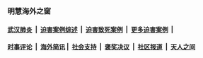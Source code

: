 
### 明慧海外之窗

####  [武汉肺炎](indexes/365.md?t=05210400) &nbsp;|&nbsp;  [迫害案例综述](indexes/328.md?t=05210400) &nbsp;|&nbsp; [迫害致死案例](indexes/277.md?t=05210400)  &nbsp;|&nbsp; [更多迫害案例](indexes/81.md?t=05210400)  &nbsp;|&nbsp; 
####  [时事评论](indexes/19.md?t=05210400) &nbsp;|&nbsp; [海外简讯](indexes/245.md?t=05210400)&nbsp;|&nbsp;  [社会支持](indexes/140.md?t=05210400) &nbsp;|&nbsp; [褒奖决议](indexes/282.md?t=05210400) &nbsp;|&nbsp; [社区报道](indexes/91.md?t=05210400)  &nbsp;|&nbsp; [天人之间](indexes/78.md?t=05210400) 

